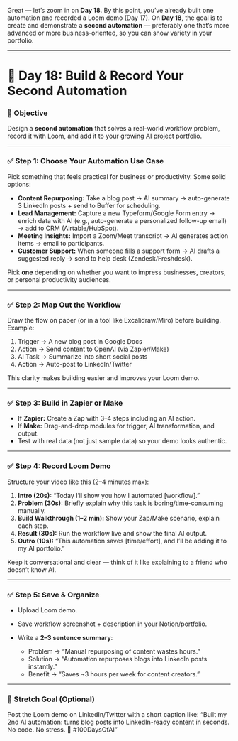 Great — let’s zoom in on **Day 18**. By this point, you’ve already built one automation and recorded a Loom demo (Day 17). On **Day 18**, the goal is to create and demonstrate a **second automation** — preferably one that’s more advanced or more business-oriented, so you can show variety in your portfolio.

---

# 🔎 Day 18: Build & Record Your Second Automation

### 🎯 Objective

Design a **second automation** that solves a real-world workflow problem, record it with Loom, and add it to your growing AI project portfolio.

---

### ✅ Step 1: Choose Your Automation Use Case

Pick something that feels practical for business or productivity. Some solid options:

* **Content Repurposing:** Take a blog post → AI summary → auto-generate 3 LinkedIn posts + send to Buffer for scheduling.
* **Lead Management:** Capture a new Typeform/Google Form entry → enrich data with AI (e.g., auto-generate a personalized follow-up email) → add to CRM (Airtable/HubSpot).
* **Meeting Insights:** Import a Zoom/Meet transcript → AI generates action items → email to participants.
* **Customer Support:** When someone fills a support form → AI drafts a suggested reply → send to help desk (Zendesk/Freshdesk).

Pick **one** depending on whether you want to impress businesses, creators, or personal productivity audiences.

---

### ✅ Step 2: Map Out the Workflow

Draw the flow on paper (or in a tool like Excalidraw/Miro) before building. Example:

1. Trigger → A new blog post in Google Docs
2. Action → Send content to OpenAI (via Zapier/Make)
3. AI Task → Summarize into short social posts
4. Action → Auto-post to LinkedIn/Twitter

This clarity makes building easier and improves your Loom demo.

---

### ✅ Step 3: Build in Zapier or Make

* If **Zapier:** Create a Zap with 3–4 steps including an AI action.
* If **Make:** Drag-and-drop modules for trigger, AI transformation, and output.
* Test with real data (not just sample data) so your demo looks authentic.

---

### ✅ Step 4: Record Loom Demo

Structure your video like this (2–4 minutes max):

1. **Intro (20s):** “Today I’ll show you how I automated \[workflow].”
2. **Problem (30s):** Briefly explain why this task is boring/time-consuming manually.
3. **Build Walkthrough (1–2 min):** Show your Zap/Make scenario, explain each step.
4. **Result (30s):** Run the workflow live and show the final AI output.
5. **Outro (10s):** “This automation saves \[time/effort], and I’ll be adding it to my AI portfolio.”

Keep it conversational and clear — think of it like explaining to a friend who doesn’t know AI.

---

### ✅ Step 5: Save & Organize

* Upload Loom demo.
* Save workflow screenshot + description in your Notion/portfolio.
* Write a **2–3 sentence summary**:

  * Problem → “Manual repurposing of content wastes hours.”
  * Solution → “Automation repurposes blogs into LinkedIn posts instantly.”
  * Benefit → “Saves \~3 hours per week for content creators.”

---

### 🎁 Stretch Goal (Optional)

Post the Loom demo on LinkedIn/Twitter with a short caption like:
“Built my 2nd AI automation: turns blog posts into LinkedIn-ready content in seconds. No code. No stress. 🚀 #100DaysOfAI”